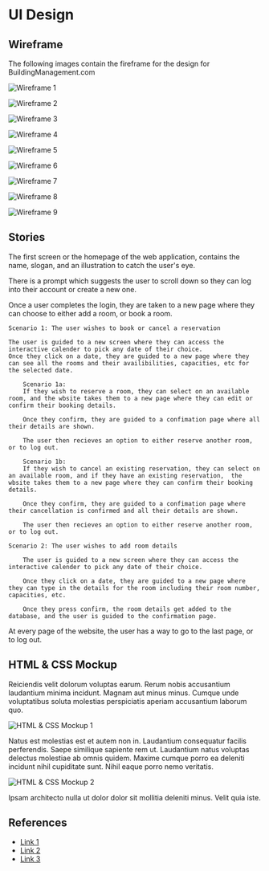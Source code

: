 # UI Design

## Wireframe

The following images contain the fireframe for the design for BuildingManagement.com

![Wireframe 1](https://github.com/umass-cs-326-s23/326-project-repo-team-13/blob/ananyaedits/docs/ui-design/wireframes/buildingmanagement/1.png)


![Wireframe 2](https://github.com/umass-cs-326-s23/326-project-repo-team-13/blob/ananyaedits/docs/ui-design/wireframes/buildingmanagement/2.png)

![Wireframe 3](https://github.com/umass-cs-326-s23/326-project-repo-team-13/blob/ananyaedits/docs/ui-design/wireframes/buildingmanagement/3.png)


![Wireframe 4](https://github.com/umass-cs-326-s23/326-project-repo-team-13/blob/ananyaedits/docs/ui-design/wireframes/buildingmanagement/4.png)

![Wireframe 5](https://github.com/umass-cs-326-s23/326-project-repo-team-13/blob/ananyaedits/docs/ui-design/wireframes/buildingmanagement/5.png)


![Wireframe 6](https://github.com/umass-cs-326-s23/326-project-repo-team-13/blob/ananyaedits/docs/ui-design/wireframes/buildingmanagement/6.png)

![Wireframe 7](https://github.com/umass-cs-326-s23/326-project-repo-team-13/blob/ananyaedits/docs/ui-design/wireframes/buildingmanagement/7.png)


![Wireframe 8](https://github.com/umass-cs-326-s23/326-project-repo-team-13/blob/ananyaedits/docs/ui-design/wireframes/buildingmanagement/8.png)

![Wireframe 9](https://github.com/umass-cs-326-s23/326-project-repo-team-13/blob/ananyaedits/docs/ui-design/wireframes/buildingmanagement/9.png)



## Stories


The first screen or the homepage of the web application, contains the name, slogan, and an illustration to catch the user's eye.

There is a prompt which suggests the user to scroll down so they can log into their account or create a new one.

Once a user completes the login, they are taken to a new page where they can choose to either add a room, or book a room.

    Scenario 1: The user wishes to book or cancel a reservation

    The user is guided to a new screen where they can access the interactive calender to pick any date of their choice.
    Once they click on a date, they are guided to a new page where they can see all the rooms and their availibilities, capacities, etc for the selected date.

        Scenario 1a:
        If they wish to reserve a room, they can select on an available room, and the wbsite takes them to a new page where they can edit or confirm their booking details.

        Once they confirm, they are guided to a confimation page where all their details are shown. 

        The user then recieves an option to either reserve another room, or to log out. 

        Scenario 1b:
        If they wish to cancel an existing reservation, they can select on an available room, and if they have an existing reservation,  the wbsite takes them to a new page where they can confirm their booking details.

        Once they confirm, they are guided to a confimation page where their cancellation is confirmed and all their details are shown. 

        The user then recieves an option to either reserve another room, or to log out. 

    Scenario 2: The user wishes to add room details

        The user is guided to a new screen where they can access the interactive calender to pick any date of their choice.

        Once they click on a date, they are guided to a new page where they can type in the details for the room including their room number, capacities, etc.

        Once they press confirm, the room details get added to the database, and the user is guided to the confirmation page.


At every page of the website, the user has a way to go to the last page, or to log out.





## HTML & CSS Mockup

Reiciendis velit dolorum voluptas earum. Rerum nobis accusantium laudantium minima incidunt. Magnam aut minus minus. Cumque unde voluptatibus soluta molestias perspiciatis aperiam accusantium laborum quo.

![HTML & CSS Mockup 1](mockup-1.png)

Natus est molestias est et autem non in. Laudantium consequatur facilis perferendis. Saepe similique sapiente rem ut. Laudantium natus voluptas delectus molestiae ab omnis quidem. Maxime cumque porro ea deleniti incidunt nihil cupiditate sunt. Nihil eaque porro nemo veritatis.

![HTML & CSS Mockup 2](mockup-2.png)

Ipsam architecto nulla ut dolor dolor sit mollitia deleniti minus. Velit quia iste.

## References

- [Link 1](https://example.com)
- [Link 2](https://example.com)
- [Link 3](https://example.com)